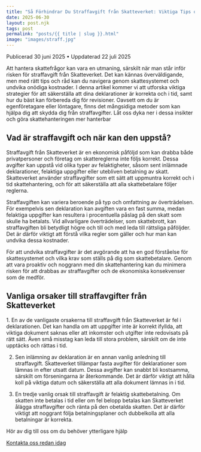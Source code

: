 ```yaml
---
title: "Så Förhindrar Du Straffavgift från Skatteverket: Viktiga Tips och Råd!"
date: 2025-06-30
layout: post.njk
tags: post
permalink: "posts/{{ title | slug }}.html"
image: "images/straff.jpg"
---
```

<time datetime="2025-06-30">Publicerad 30 juni 2025</time>
<time datetime="2025-07-22">• Uppdaterad 22 juli 2025</time>
<head><title>Så förhindrar du problem med straffavgift hos skatteverket - Furuliden Consulting </title></head>

<section>Att hantera skattefrågor kan vara en utmaning, särskilt när man står inför risken för straffavgift från Skatteverket. Det kan kännas överväldigande, men med rätt tips och råd kan du navigera genom skattesystemet och undvika onödiga kostnader. I denna artikel kommer vi att utforska viktiga strategier för att säkerställa att dina deklarationer är korrekta och i tid, samt hur du bäst kan förbereda dig för revisioner. Oavsett om du är egenföretagare eller löntagare, finns det mångsidiga metoder som kan hjälpa dig att skydda dig från straffavgifter. Låt oss dyka ner i dessa insikter och göra skattehanteringen mer hanterbar</section>

<section>
<h2>Vad är straffavgift och när kan den uppstå?</h2>

Straffavgift från Skatteverket är en ekonomisk påföljd som kan drabba både privatpersoner och företag om skattereglerna inte följs korrekt. Dessa avgifter kan uppstå vid olika typer av felaktigheter, såsom sent inlämnade deklarationer, felaktiga uppgifter eller utebliven betalning av skatt. Skatteverket använder straffavgifter som ett sätt att uppmuntra korrekt och i tid skattehantering, och för att säkerställa att alla skattebetalare följer reglerna.

Straffavgiften kan variera beroende på typ och omfattning av överträdelsen. För exempelvis sen deklaration kan avgiften vara en fast summa, medan felaktiga uppgifter kan resultera i procentuella påslag på den skatt som skulle ha betalats. Vid allvarligare överträdelser, som skattebrott, kan straffavgiften bli betydligt högre och till och med leda till rättsliga påföljder. Det är därför viktigt att förstå vilka regler som gäller och hur man kan undvika dessa kostnader.

För att undvika straffavgifter är det avgörande att ha en god förståelse för skattesystemet och vilka krav som ställs på dig som skattebetalare. Genom att vara proaktiv och noggrann med din skattehantering kan du minimera risken för att drabbas av straffavgifter och de ekonomiska konsekvenser som de medför.</section>

<section><H2>Vanliga orsaker till straffavgifter från Skatteverket </h2>
1. En av de vanligaste orsakerna till straffavgift från Skatteverket är fel i deklarationen. Det kan handla om att uppgifter inte är korrekt ifyllda, att viktiga dokument saknas eller att inkomster och utgifter inte redovisats på rätt sätt. Även små misstag kan leda till stora problem, särskilt om de inte upptäcks och rättas i tid.

2. Sen inlämning av deklaration är en annan vanlig anledning till straffavgift. Skatteverket tillämpar fasta avgifter för deklarationer som lämnas in efter utsatt datum. Dessa avgifter kan snabbt bli kostsamma, särskilt om förseningarna är återkommande. Det är därför viktigt att hålla koll på viktiga datum och säkerställa att alla dokument lämnas in i tid.

3. En tredje vanlig orsak till straffavgift är felaktig skattebetalning. Om skatten inte betalas i tid eller om fel belopp betalas kan Skatteverket ålägga straffavgifter och ränta på den obetalda skatten. Det är därför viktigt att noggrant följa betalningsplaner och dubbelkolla att alla betalningar är korrekta. </section>

Hör av dig till oss om du behöver ytterligare hjälp 
<section>
 <div style="cta-button;">
        <a href="../../kontakt.html" class="cta-button">Kontakta oss redan idag</a>
      </div>